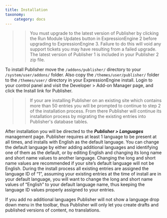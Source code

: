 ```yaml
---
title: Installation
taxonomy:
    category: docs
---
```


>> You must upgrade to the latest version of Publisher by clicking the Run Module Updates button in ExpressionEngine 2 before upgrading to ExpressionEngine 3. Failure to do this will void any support tickets you may have resulting from a failed upgrade. The latest version of Publisher 1 is included in your Publisher 2 zip file.

To install Publisher move the ``/addons/publisher/`` directory to your ``/system/user/addons/`` folder. Also copy the ``/themes/user/publisher/`` folder to the ``/themes/user/`` directory in your ExpressionEngine install. Login to your control panel and visit the Developer > Add-on Manager page, and click the Install link for Publisher.

>> If your are installing Publisher on an existing site which contains more than 50 entries you will be prompted to continue to step 2 of the installation process. From there Publisher will continue its installation process by migrating the existing entries into Publisher's database tables.

After installation you will be directed to the ***Publisher > Languages*** management page. Publisher requires at least 1 language to be present at all times, and installs with English as the default language. You can change the default language by either adding additional languages and identifying one of them as the default, or by editing English and changing its long name and short name values to another language. Changing the long and short name values are recommended if your site’s default language will not be English. During the install process all existing entries are assigned the language ID of “1”, assuming your existing entries at the time of install are in your default language, you will want to change the long and short name values of “English” to your default language name, thus keeping the language ID values properly assigned to your entries.

If you add no additional languages Publisher will not show a language drop down menu in the toolbar, thus Publisher will only let you create drafts and published versions of content, no translations.
